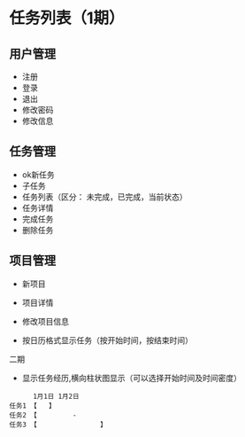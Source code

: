 # 任务列表（1期）
## 用户管理
* 注册
* 登录
* 退出
* 修改密码
* 修改信息
## 任务管理
* ok新任务
* 子任务
* 任务列表（区分： 未完成，已完成，当前状态）
* 任务详情
* 完成任务
* 删除任务
## 项目管理
* 新项目
* 项目详情
* 修改项目信息


* 按日历格式显示任务（按开始时间，按结束时间）

二期
* 显示任务经历,横向柱状图显示（可以选择开始时间及时间密度）
```
      1月1日 1月2日
任务1 【   】
任务2 【         -
任务3 【                】
```
